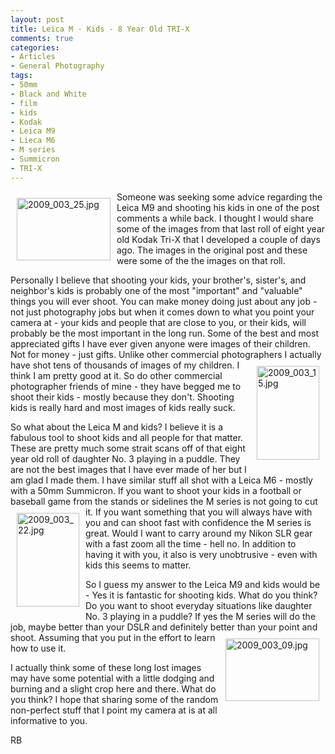 ```yaml
---
layout: post
title: Leica M - Kids - 8 Year Old TRI-X
comments: true
categories:
- Articles
- General Photography
tags:
- 50mm
- Black and White
- film
- kids
- Kodak
- Leica M9
- Lieca M6
- M series
- Summicron
- TRI-X
---
```

<a rel="lightbox" href="/wp-content/uploads/2009/10/2009_003_25.jpg"><img title="2009_003_25.jpg" src="/wp-content/uploads/2009/10/.thumbs/.2009_003_25.jpg" border="0" alt="2009_003_25.jpg" hspace="10" vspace="10" width="150" height="100" align="left" /></a>Someone was seeking some advice regarding the Leica M9 and shooting his kids in one of the post comments a while back. I thought I would share some of the images from that last roll of eight year old Kodak Tri-X that I developed a couple of days ago. The images in the original post and these were some of the the images on that roll.

Personally I believe that shooting your kids, your brother's, sister's, and neighbor's kids is probably one of the most "important" and "valuable" things you will ever shoot. You can make money doing just about any job - not just photography jobs but when it comes down to what you point your camera at - your kids and people that are close to you, or their kids, will probably be the most important in the long run. Some of the best and most appreciated gifts I have ever given anyone were images of their children. Not for money - just gifts. Unlike other commercial photographers I actually have shot tens of thousands of<a rel="lightbox" href="/wp-content/uploads/2009/10/2009_003_15.jpg"><img title="2009_003_15.jpg" src="/wp-content/uploads/2009/10/.thumbs/.2009_003_15.jpg" border="0" alt="2009_003_15.jpg" hspace="10" vspace="10" width="100" height="150" align="right" /></a> images of my children. I think I am pretty good at it. So do other commercial photographer friends of mine - they have begged me to shoot their kids - mostly because they don't. Shooting kids is really hard and most images of kids really suck.

So what about the Leica M and kids? I believe it is a fabulous tool to shoot kids and all people for that matter. These are pretty much some strait scans off of that eight year old roll of daughter No. 3 playing in a puddle. They are not the best images that I have ever made of her but I am glad I made them. I have similar stuff all shot with a Leica M6 - mostly with a 50mm Summicron. If you want to shoot your kids in a football or baseball game from the stands or sidelines the M series is not going to cut it. If you <a rel="lightbox" href="/wp-content/uploads/2009/10/2009_003_22.jpg"><img title="2009_003_22.jpg" src="/wp-content/uploads/2009/10/.thumbs/.2009_003_22.jpg" border="0" alt="2009_003_22.jpg" hspace="10" vspace="10" width="100" height="150" align="left" /></a>want something that you will always have with you and can shoot fast with confidence the M series is great. Would I want to carry around my Nikon SLR gear with a fast zoom all the time - hell no. In addition to having it with you, it also is very unobtrusive - even with kids this seems to matter.

So I guess my answer to the Leica M9 and kids would be - Yes it is fantastic for shooting kids. What do you think? Do you want to shoot everyday situations like daughter No. 3 playing in a puddle? If yes the M series will do the job, maybe better than your DSLR and definitely better than your point and shoot. Assuming that you put<a rel="lightbox" href="/wp-content/uploads/2009/10/2009_003_09.jpg"><img title="2009_003_09.jpg" src="/wp-content/uploads/2009/10/.thumbs/.2009_003_09.jpg" border="0" alt="2009_003_09.jpg" hspace="10" vspace="10" width="150" height="100" align="right" /></a> in the effort to learn how to use it.

I actually think some of these long lost images may have some potential with a little dodging and burning and a slight crop here and there. What do you think? I hope that sharing some of the random non-perfect stuff that I point my camera at is at all informative to you.

RB